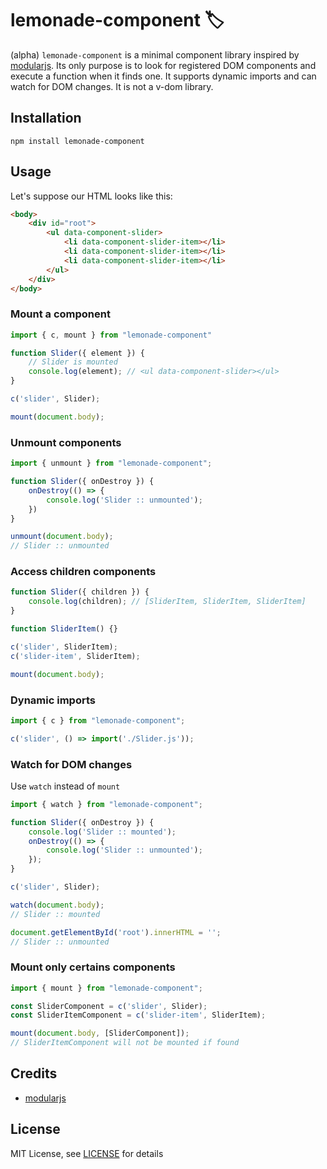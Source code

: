 # lemonade-component 🏷

(alpha) `lemonade-component` is a minimal component library inspired by [modularjs](https://github.com/modularorg/modularjs/). Its only purpose is to look for registered DOM components and execute a function when it finds one. It supports dynamic imports and can watch for DOM changes. It is not a v-dom library.
 

## Installation

```
npm install lemonade-component
```

## Usage

Let's suppose our HTML looks like this:

```html
<body>
    <div id="root">
        <ul data-component-slider>
            <li data-component-slider-item></li>
            <li data-component-slider-item></li>
            <li data-component-slider-item></li>
        </ul>
    </div>
</body>
```

### Mount a component

```js
import { c, mount } from "lemonade-component"

function Slider({ element }) {
    // Slider is mounted
    console.log(element); // <ul data-component-slider></ul>
}

c('slider', Slider);

mount(document.body);
```

### Unmount components

```js
import { unmount } from "lemonade-component";

function Slider({ onDestroy }) {
    onDestroy(() => {
        console.log('Slider :: unmounted');
    })
}

unmount(document.body);
// Slider :: unmounted
```

### Access children components

```js
function Slider({ children }) {
    console.log(children); // [SliderItem, SliderItem, SliderItem]
}

function SliderItem() {}

c('slider', SliderItem);
c('slider-item', SliderItem);

mount(document.body);
```

### Dynamic imports

```js
import { c } from "lemonade-component";

c('slider', () => import('./Slider.js'));
```

### Watch for DOM changes

Use `watch` instead of `mount`

```js
import { watch } from "lemonade-component";

function Slider({ onDestroy }) {
    console.log('Slider :: mounted');
    onDestroy(() => {
        console.log('Slider :: unmounted');
    });
}

c('slider', Slider);

watch(document.body);
// Slider :: mounted

document.getElementById('root').innerHTML = '';
// Slider :: unmounted
```

### Mount only certains components

```js
import { mount } from "lemonade-component";

const SliderComponent = c('slider', Slider);
const SliderItemComponent = c('slider-item', SliderItem);

mount(document.body, [SliderComponent]);
// SliderItemComponent will not be mounted if found
```

## Credits
- [modularjs](https://github.com/modularorg/modularjs/)

## License

MIT License, see [LICENSE](https://github.com/raphaelameaume/lemonade-component/tree/master/LICENSE) for details